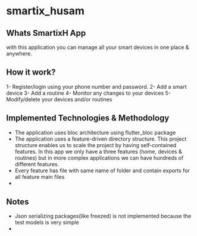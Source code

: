 # smartix_husam


## Whats SmartixH App
with this application you can manage all your smart devices in one place & anywhere.


## How it work?
1- Register/login using your phone number and password.
2- Add a smart device
3- Add a routine
4- Monitor any changes to your devices
5- Modify/delete your devices and/or routines

## Implemented Technologies & Methodology
- The application uses bloc architecture using flutter_bloc package
- The application uses a feature-driven directory structure. This project structure enables us to scale the project by having self-contained features. In this app we only have a three features (home, devices & routines) but in more complex applications we can have hundreds of different features.
- Every feature has file with same name of folder and contain exports for all feature main files
- 

## Notes
- Json serializing packages(like freezed) is not implemented because
the test models is very simple
- 


